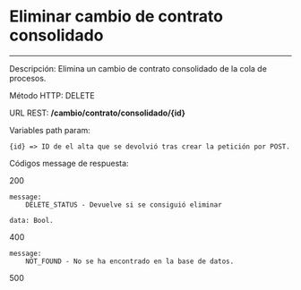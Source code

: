 # Eliminar cambio de contrato consolidado
___

Descripción: Elimina un cambio de contrato consolidado de la cola de procesos.

Método HTTP: DELETE

URL REST: **/cambio/contrato/consolidado/{id}**

Variables path param: 

    {id} => ID de el alta que se devolvió tras crear la petición por POST.

Códigos message de respuesta:

200

    message: 
        DELETE_STATUS - Devuelve si se consiguió eliminar
    
    data: Bool.
	
	
400

	message:
	    NOT_FOUND - No se ha encontrado en la base de datos.
	
500